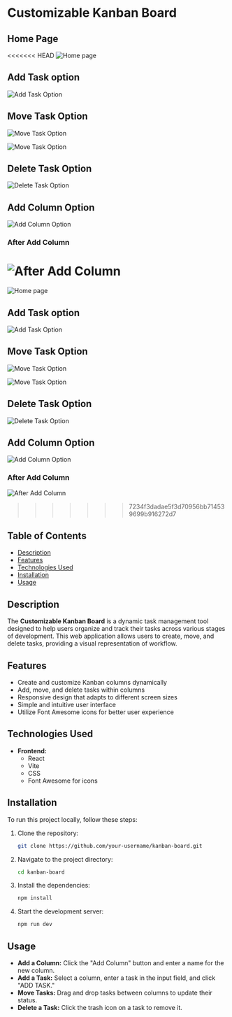 # Customizable Kanban Board

## Home Page

<<<<<<< HEAD
![Home page](/src/assets/home.png)

## Add Task option

![Add Task Option](/src/assets/AddTask.png)

## Move Task Option

![Move Task Option](/src/assets/MoveOption.png)

![Move Task Option](/src/assets/Move2.png)

## Delete Task Option

![Delete Task Option](/src/assets/DeleteTaskOption.png)

## Add Column Option

![Add Column Option](/src/assets/AddColumnOption.png)

### After Add Column

![After Add Column](/src/assets/AfterAddColumn.png)
=======
![Home page](/kanban%20board//src/assets/home.png)

## Add Task option

![Add Task Option](/kanban%20board/src/assets/AddTask.png)

## Move Task Option

![Move Task Option](/kanban%20board/src/assets/MoveOption.png)

![Move Task Option](/kanban%20board/src/assets/Move2.png)

## Delete Task Option

![Delete Task Option](/kanban%20board/src/assets/DeleteTaskOption.png)

## Add Column Option

![Add Column Option](/kanban%20board/src/assets/AddColumnOption.png)

### After Add Column

![After Add Column](/kanban%20board/src/assets/AfterAddColumn.png)
>>>>>>> 7234f3dadae5f3d70956bb714539699b916272d7

## Table of Contents

- [Description](#description)
- [Features](#features)
- [Technologies Used](#technologies-used)
- [Installation](#installation)
- [Usage](#usage)

## Description

The **Customizable Kanban Board** is a dynamic task management tool designed to help users organize and track their tasks across various stages of development. This web application allows users to create, move, and delete tasks, providing a visual representation of workflow.

## Features

- Create and customize Kanban columns dynamically
- Add, move, and delete tasks within columns
- Responsive design that adapts to different screen sizes
- Simple and intuitive user interface
- Utilize Font Awesome icons for better user experience

## Technologies Used

- **Frontend:**
  - React
  - Vite
  - CSS
  - Font Awesome for icons

## Installation

To run this project locally, follow these steps:

1. Clone the repository:
   ```bash
   git clone https://github.com/your-username/kanban-board.git
   ```
2. Navigate to the project directory:
   ```bash
   cd kanban-board
   ```
3. Install the dependencies:
   ```bash
   npm install
   ```
4. Start the development server:
   ```bash
   npm run dev
   ```

## Usage

- **Add a Column:** Click the "Add Column" button and enter a name for the new column.
- **Add a Task:** Select a column, enter a task in the input field, and click "ADD TASK."
- **Move Tasks:** Drag and drop tasks between columns to update their status.
- **Delete a Task:** Click the trash icon on a task to remove it.
